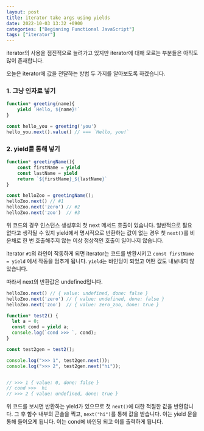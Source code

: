```yaml
---
layout: post
title: iterator take args using yields
date: 2022-10-03 13:32 +0900
categories: ["Beginning Functional JavaScript"]
tags: ["iterator"]
---
```


iterator의 사용을 점진적으로 늘려가고 있지만 iterator에 대해 모르는 부분들은 아직도 많이 존재합니다.


오늘은 iterator에 값을 전달하는 방법 두 가지를 알아보도록 하겠습니다.

### 1. 그냥 인자로 넣기

```js
function* greeting(name){
    yield `Hello, ${name}!`
}

const hello_you = greeting('you')
hello_you.next().value() // === `Hello, you!`
```

### 2. yield를 통해 넣기

```js
function* greetingName(){
    const firstName = yield
    const lastName = yield
    return `${firstName}_${lastName}`
}

const helloZoo = greetingName();
helloZoo.next() // #1
helloZoo.next('zero') // #2 
helloZoo.next('zoo')  // #3
```
위 코드의 경우 인스턴스 생성후의 첫 next 메서드 호출이 있습니다.
일반적으로 필요 없다고 생각될 수 있지 yield에서 명시적으로 반환하는 값이 없는 경우
첫 `next()`를 비운채로 한 번 호출해주지 않는 이상 정상적인 호출이 일어나지 않습니다.

iterator `#1`의 라인이 작동하게 되면 iterator는 코드를 반환시키고
`const firstName = yield` 에서 작동을 멈추게 됩니다. `yield`는 바인딩이 되었고 어떤 값도 내보내지 않았습니다.

따라서 next의 반환값은 undefined입니다.

```js
helloZoo.next() // { value: undefined, done: false }
helloZoo.next('zero') // { value: undefined, done: false }
helloZoo.next('zoo')  // { value: zero_zoo, done: true }
```

```js
function* test2() {
  let a = 0;
  const cond = yield a;
  console.log(`cond >>> `, cond);
}

const test2gen = test2();

console.log(">>> 1", test2gen.next());
console.log(">>> 2", test2gen.next("hi"));


// >>> 1 { value: 0, done: false }
// cond >>>  hi
// >>> 2 { value: undefined, done: true }
```
위 코드를 보시면 반환하는 yield가 있으므로 첫 `next()`에 대한 적절한 값을 반환합니다.
그 후 함수 내부의 콘솔을 찍고, `next("hi")`를 통해 값을 받습니다. 이는 yield 문을 통해 들어오게 됩니다.
이는 cond에 바인딩 되고 이를 출력하게 됩니다.
